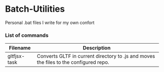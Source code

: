 # Batch-Utilities
Personal .bat files I write for my own confort

### List of commands

| Filename | Description |
| --- | --- |
| gltfjsx-task | Converts GLTF in current directory to .js and moves the files to the configured repo. |
